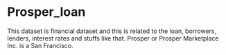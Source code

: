 # Prosper_loan
This dataset is financial dataset and this is related to the loan, borrowers, lenders, interest rates and stuffs like that. Prosper or Prosper Marketplace Inc. is a San Francisco.
